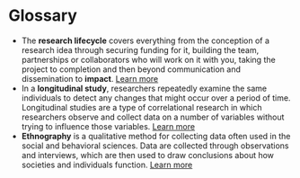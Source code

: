 # Glossary

* The **research lifecycle** covers everything from the conception of a research idea through securing funding for it, building the team, partnerships or collaborators who will work on it with you, taking the project to completion and then beyond communication and dissemination to **impact**. [Learn more](https://www.southampton.ac.uk/waar/research-lifecycle/index.page)
* In a **longitudinal study**, researchers repeatedly examine the same individuals to detect any changes that might occur over a period of time. Longitudinal studies are a type of correlational research in which researchers observe and collect data on a number of variables without trying to influence those variables. [Learn more](https://www.scribbr.com/methodology/longitudinal-study)
* **Ethnography** is a qualitative method for collecting data often used in the social and behavioral sciences. Data are collected through observations and interviews, which are then used to draw conclusions about how societies and individuals function. [Learn more](https://research.virginia.edu/irb-sbs/ethnographic-research)
  
